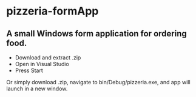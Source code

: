# pizzeria-formApp
A small Windows form application for ordering food.
---
* Download and extract .zip
* Open in Visual Studio
* Press Start

Or simply download .zip, navigate to bin/Debug/pizzeria.exe, and app will launch in a new window.
